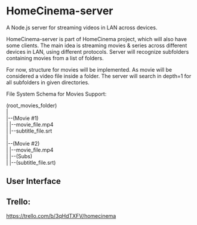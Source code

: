 # HomeCinema-server

A Node.js server for streaming videos in LAN across devices.

HomeCinema-server is part of HomeCinema project, which will also have some clients.
The main idea is streaming movies & series across different devices in LAN, using
different protocols. Server will recognize subfolders containing movies from a list
of folders.

For now, structure for movies will be implemented. As movie will be considered a video file
inside a folder. The server will search in depth=1 for all subfolders in given directories.

File System Schema for Movies Support:

(root_movies_folder)<br/>
|<br/>
|--(Movie #1)<br/>
|  |--movie_file.mp4<br/>
|  |--subtitle_file.srt<br/>
|<br/>
|--(Movie #2)<br/>
|  |--movie_file.mp4<br/>
|  |--(Subs)<br/>
|     |--(subtitle_file.srt)<br/>

## User Interface

## Trello: 
https://trello.com/b/3qHdTXFV/homecinema